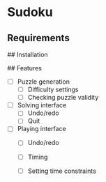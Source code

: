 # Sudoku

## Requirements

## Installation

## Features

- [ ] Puzzle generation
  - [ ] Difficulty settings
  - [ ] Checking puzzle validity
- [ ] Solving interface
  - [ ] Undo/redo
  - [ ] Quit
- [ ] Playing interface
  - [ ] Undo/redo
  - [ ] Timing
  - [ ] Setting time constraints

